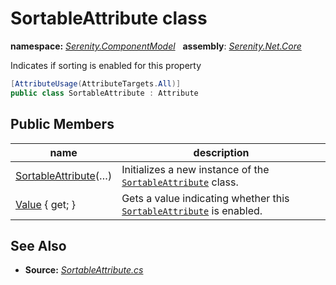 # SortableAttribute class
**namespace:** *[Serenity.ComponentModel](../README.md#serenity.componentmodel-namespace)*   **assembly**: *[Serenity.Net.Core](../README.md)*

Indicates if sorting is enabled for this property

```csharp
[AttributeUsage(AttributeTargets.All)]
public class SortableAttribute : Attribute
```

## Public Members

| name | description |
| --- | --- |
| [SortableAttribute](SortableAttribute/SortableAttribute.md)(…) | Initializes a new instance of the [`SortableAttribute`](SortableAttribute.md) class. |
| [Value](SortableAttribute/Value.md) { get; } | Gets a value indicating whether this [`SortableAttribute`](SortableAttribute.md) is enabled. |

## See Also

* **Source:** *[SortableAttribute.cs](https://github.com/serenity-is/Serenity/blob/master/src/Serenity.Net.Core/ComponentModel/Columns/Filtering/SortableAttribute.cs)*